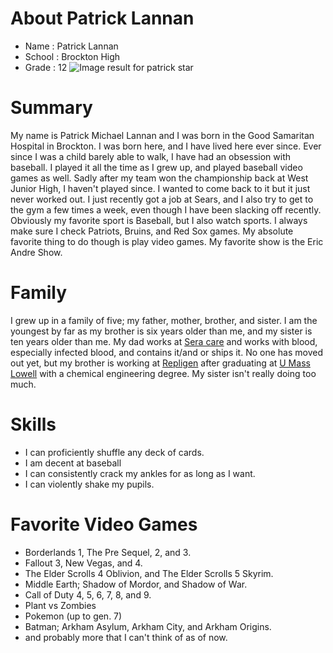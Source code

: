 # About Patrick Lannan
- Name : Patrick Lannan
-  School : Brockton High 
- Grade : 12
![Image result for patrick star](https://i.kym-cdn.com/entries/icons/original/000/009/803/spongebob-squarepants-patrick-spongebob-patrick-star-background-225039.jpg)
# Summary
My name is Patrick Michael Lannan and I was born in the Good Samaritan Hospital in Brockton. I was born here, and I have lived here ever since. Ever since I was a child barely able to walk, I have had an obsession with baseball. I played it all the time as I grew up, and played baseball video games as well. Sadly after my team won the championship back at West Junior High, I haven't played since. I wanted to come back to it but it just never worked out. I just recently got a job at Sears, and I also try to get to the gym a few times a week, even though I have been slacking off recently. Obviously my favorite sport is Baseball, but I also watch sports. I always make sure I check Patriots, Bruins, and Red Sox games. My absolute favorite thing to do though is play video games. My favorite show is the Eric Andre Show.
# Family 
I grew up in a family of five; my father, mother, brother, and sister. I am the youngest by far as my brother is six years older than me, and my sister is ten years older than me. My dad works at [Sera care]([https://www.seracare.com/](https://www.seracare.com/)) and works with blood, especially infected blood, and contains it/and or ships it. No one has moved out yet, but my brother is working at [Repligen]([https://www.repligen.com/](https://www.repligen.com/)) after graduating at [U Mass Lowell]([https://www.uml.edu/](https://www.uml.edu/)) with a chemical engineering degree. My sister isn't really doing too much.
# Skills 
- I can proficiently shuffle any deck of cards.
- I am decent at baseball
- I can consistently crack my ankles for as long as I want.
- I can violently shake my pupils.
# Favorite Video Games
-  Borderlands 1, The Pre Sequel, 2, and 3.
- Fallout 3, New Vegas, and 4.
- The Elder Scrolls 4 Oblivion, and The Elder Scrolls 5 Skyrim.
- Middle Earth; Shadow of Mordor, and Shadow of War.
- Call of Duty 4, 5, 6, 7, 8, and 9.
- Plant vs Zombies
- Pokemon (up to gen. 7)
- Batman; Arkham Asylum, Arkham City, and Arkham Origins.
- and probably more that I can't think of as of now.
